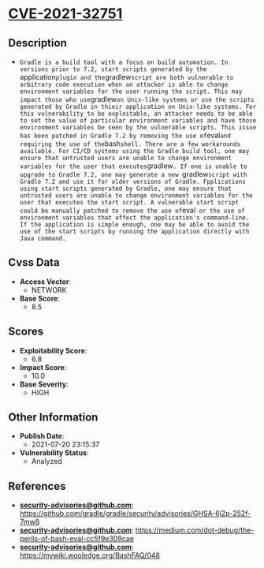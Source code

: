 
# [CVE-2021-32751](https://cve.mitre.org/cgi-bin/cvename.cgi?name=CVE-2021-32751)

## Description

- `Gradle is a build tool with a focus on build automation. In versions prior to 7.2, start scripts generated by the `application` plugin and the `gradlew` script are both vulnerable to arbitrary code execution when an attacker is able to change environment variables for the user running the script. This may impact those who use `gradlew` on Unix-like systems or use the scripts generated by Gradle in thieir application on Unix-like systems. For this vulnerability to be exploitable, an attacker needs to be able to set the value of particular environment variables and have those environment variables be seen by the vulnerable scripts. This issue has been patched in Gradle 7.2 by removing the use of `eval` and requiring the use of the `bash` shell. There are a few workarounds available. For CI/CD systems using the Gradle build tool, one may ensure that untrusted users are unable to change environment variables for the user that executes `gradlew`. If one is unable to upgrade to Gradle 7.2, one may generate a new `gradlew` script with Gradle 7.2 and use it for older versions of Gradle. Fpplications using start scripts generated by Gradle, one may ensure that untrusted users are unable to change environment variables for the user that executes the start script. A vulnerable start script could be manually patched to remove the use of `eval` or the use of environment variables that affect the application's command-line. If the application is simple enough, one may be able to avoid the use of the start scripts by running the application directly with Java command.`

## Cvss Data

- **Access Vector**:
  - NETWORK
- **Base Score**:
  - 8.5

## Scores

- **Exploitability Score**:
  - 6.8
- **Impact Score**:
  - 10.0
- **Base Severity**:
  - HIGH

## Other Information

- **Publish Date**:
  - 2021-07-20 23:15:37
- **Vulnerability Status**:
  - Analyzed

## References

- **security-advisories@github.com**: https://github.com/gradle/gradle/security/advisories/GHSA-6j2p-252f-7mw8
- **security-advisories@github.com**: https://medium.com/dot-debug/the-perils-of-bash-eval-cc5f9e309cae
- **security-advisories@github.com**: https://mywiki.wooledge.org/BashFAQ/048

